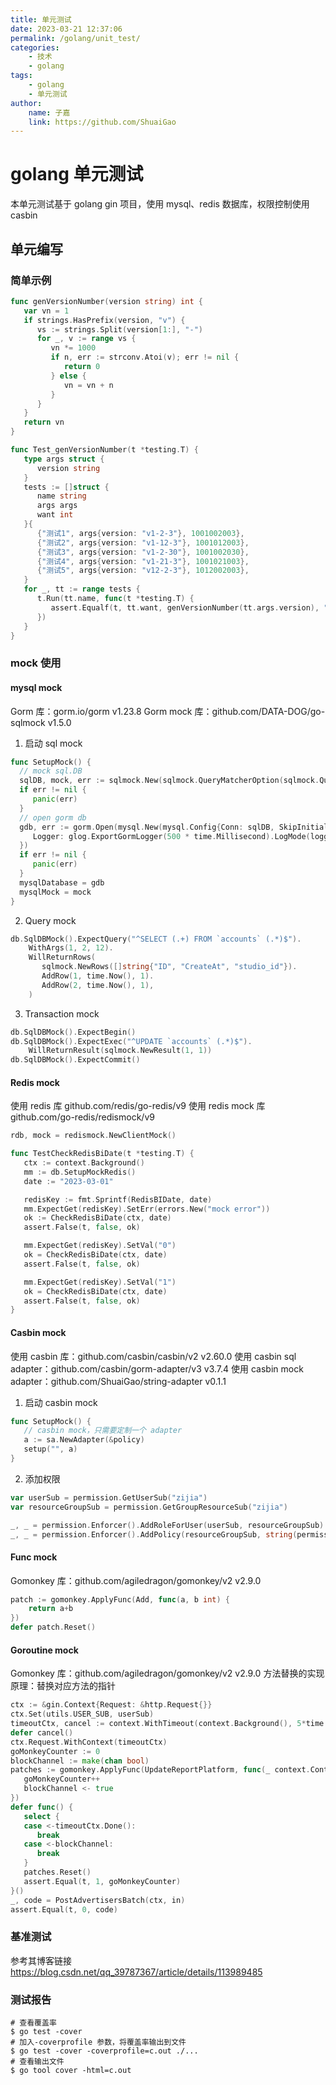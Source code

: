 ```yaml
---
title: 单元测试
date: 2023-03-21 12:37:06
permalink: /golang/unit_test/
categories:
    - 技术
    - golang
tags:
    - golang
    - 单元测试
author:
    name: 子嘉
    link: https://github.com/ShuaiGao
---
```


# golang 单元测试

本单元测试基于 golang gin 项目，使用 mysql、redis 数据库，权限控制使用 casbin

## 单元编写

### 简单示例

```go
func genVersionNumber(version string) int {
   var vn = 1
   if strings.HasPrefix(version, "v") {
      vs := strings.Split(version[1:], "-")
      for _, v := range vs {
         vn *= 1000
         if n, err := strconv.Atoi(v); err != nil {
            return 0
         } else {
            vn = vn + n
         }
      }
   }
   return vn
}

func Test_genVersionNumber(t *testing.T) {
   type args struct {
      version string
   }
   tests := []struct {
      name string
      args args
      want int
   }{
      {"测试1", args{version: "v1-2-3"}, 1001002003},
      {"测试2", args{version: "v1-12-3"}, 1001012003},
      {"测试3", args{version: "v1-2-30"}, 1001002030},
      {"测试4", args{version: "v1-21-3"}, 1001021003},
      {"测试5", args{version: "v12-2-3"}, 1012002003},
   }
   for _, tt := range tests {
      t.Run(tt.name, func(t *testing.T) {
         assert.Equalf(t, tt.want, genVersionNumber(tt.args.version), "genVersionNumber(%v)", tt.args.version)
      })
   }
}
```

### mock 使用

#### mysql mock

Gorm 库：gorm.io/gorm v1.23.8
Gorm mock 库：github.com/DATA-DOG/go-sqlmock v1.5.0

1.  启动 sql mock

```go
func SetupMock() {
  // mock sql.DB
  sqlDB, mock, err := sqlmock.New(sqlmock.QueryMatcherOption(sqlmock.QueryMatcherRegexp))
  if err != nil {
     panic(err)
  }
  // open gorm db
  gdb, err := gorm.Open(mysql.New(mysql.Config{Conn: sqlDB, SkipInitializeWithVersion: true}), &gorm.Config{
     Logger: glog.ExportGormLogger(500 * time.Millisecond).LogMode(logger.Silent),
  })
  if err != nil {
     panic(err)
  }
  mysqlDatabase = gdb
  mysqlMock = mock
}
```

2. Query mock

```go
db.SqlDBMock().ExpectQuery("^SELECT (.+) FROM `accounts` (.*)$").
    WithArgs(1, 2, 12).
    WillReturnRows(
       sqlmock.NewRows([]string{"ID", "CreateAt", "studio_id"}).
       AddRow(1, time.Now(), 1).
       AddRow(2, time.Now(), 1),
    )
```

3. Transaction mock

```go
db.SqlDBMock().ExpectBegin()
db.SqlDBMock().ExpectExec("^UPDATE `accounts` (.*)$").
    WillReturnResult(sqlmock.NewResult(1, 1))
db.SqlDBMock().ExpectCommit()
```

#### Redis mock

使用 redis 库 github.com/redis/go-redis/v9
使用 redis mock 库 github.com/go-redis/redismock/v9

```go
rdb, mock = redismock.NewClientMock()
```

```go
func TestCheckRedisBiDate(t *testing.T) {
   ctx := context.Background()
   mm := db.SetupMockRedis()
   date := "2023-03-01"

   redisKey := fmt.Sprintf(RedisBIDate, date)
   mm.ExpectGet(redisKey).SetErr(errors.New("mock error"))
   ok := CheckRedisBiDate(ctx, date)
   assert.False(t, false, ok)

   mm.ExpectGet(redisKey).SetVal("0")
   ok = CheckRedisBiDate(ctx, date)
   assert.False(t, false, ok)

   mm.ExpectGet(redisKey).SetVal("1")
   ok = CheckRedisBiDate(ctx, date)
   assert.False(t, false, ok)
}
```

#### Casbin mock

使用 casbin 库：github.com/casbin/casbin/v2 v2.60.0
使用 casbin sql adapter：github.com/casbin/gorm-adapter/v3 v3.7.4
使用 casbin mock adapter：github.com/ShuaiGao/string-adapter v0.1.1

1. 启动 casbin mock

```go
func SetupMock() {
   // casbin mock，只需要定制一个 adapter
   a := sa.NewAdapter(&policy)
   setup("", a)
}
```

2. 添加权限

```go
var userSub = permission.GetUserSub("zijia")
var resourceGroupSub = permission.GetGroupResourceSub("zijia")

_, _ = permission.Enforcer().AddRoleForUser(userSub, resourceGroupSub)
_, _ = permission.Enforcer().AddPolicy(resourceGroupSub, string(permission.CasbinStudio), "12")
```

#### Func mock

Gomonkey 库：github.com/agiledragon/gomonkey/v2 v2.9.0

```go
patch := gomonkey.ApplyFunc(Add, func(a, b int) {
    return a+b
})
defer patch.Reset()
```

#### Goroutine mock

Gomonkey 库：github.com/agiledragon/gomonkey/v2 v2.9.0
方法替换的实现原理：替换对应方法的指针

```go
ctx := &gin.Context{Request: &http.Request{}}
ctx.Set(utils.USER_SUB, userSub)
timeoutCtx, cancel := context.WithTimeout(context.Background(), 5*time.Second)
defer cancel()
ctx.Request.WithContext(timeoutCtx)
goMonkeyCounter := 0
blockChannel := make(chan bool)
patches := gomonkey.ApplyFunc(UpdateReportPlatform, func(_ context.Context, _ ...*model.Account) {
   goMonkeyCounter++
   blockChannel <- true
})
defer func() {
   select {
   case <-timeoutCtx.Done():
      break
   case <-blockChannel:
      break
   }
   patches.Reset()
   assert.Equal(t, 1, goMonkeyCounter)
}()
_, code = PostAdvertisersBatch(ctx, in)
assert.Equal(t, 0, code)
```

### 基准测试

参考其博客链接 https://blog.csdn.net/qq_39787367/article/details/113989485

### 测试报告

```shell
# 查看覆盖率
$ go test -cover
# 加入-coverprofile 参数，将覆盖率输出到文件
$ go test -cover -coverprofile=c.out ./...
# 查看输出文件
$ go tool cover -html=c.out
```
